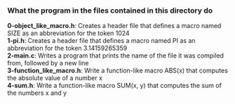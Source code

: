 ### What the program in the files contained in this directory do

 **0-object_like_macro.h**: Creates a header file that defines a macro named SIZE as an abbreviation for the token 1024<br>
 **1-pi.h**: Creates a header file that defines a macro named PI as an abbreviation for the token 3.14159265359<br>
 **2-main.c**: Writes a program that prints the name of the file it was compiled from, followed by a new line<br>
 **3-function_like_macro.h**: Write a function-like macro ABS(x) that computes the absolute value of a number x<br>
 **4-sum.h**: Write a function-like macro SUM(x, y) that computes the sum of the numbers x and y<br>
